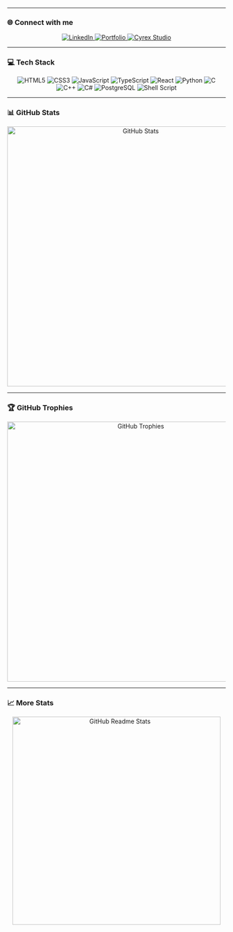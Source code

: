
---

### 🌐 Connect with me

<p align="center">
  <a href="https://www.linkedin.com/in/math%C3%A9o-pichot-mo%C3%AFse-b538222a0/" target="_blank">
    <img src="https://img.shields.io/badge/LinkedIn-%230077B5.svg?style=for-the-badge&logo=linkedin&logoColor=white" alt="LinkedIn" />
  </a>
  <a href="https://www.matheo-pichotmoise.fr/" target="_blank">
    <img src="https://img.shields.io/badge/Portfolio-%23d2b76f.svg?style=for-the-badge&logo=Portfolio&logoColor=white" alt="Portfolio" />
  </a>
  <a href="https://www.matheo-pichotmoise.fr/" target="_blank">
    <img src="https://img.shields.io/badge/Cyrex%20Studio-%2300eaff.svg?style=for-the-badge&logo=Portfolio&logoColor=white" alt="Cyrex Studio" />
  </a>
</p>

---

### 💻 Tech Stack

<p align="center">
  <img src="https://img.shields.io/badge/html5-%23E34F26.svg?style=for-the-badge&logo=html5&logoColor=white" alt="HTML5" />
  <img src="https://img.shields.io/badge/css3-%231572B6.svg?style=for-the-badge&logo=css3&logoColor=white" alt="CSS3" />
  <img src="https://img.shields.io/badge/javascript-%23F7DF1E.svg?style=for-the-badge&logo=javascript&logoColor=black" alt="JavaScript" />
  <img src="https://img.shields.io/badge/typescript-%23007ACC.svg?style=for-the-badge&logo=typescript&logoColor=white" alt="TypeScript" />
  <img src="https://img.shields.io/badge/react-%2320232a.svg?style=for-the-badge&logo=react&logoColor=%2361DAFB" alt="React" />
  <img src="https://img.shields.io/badge/python-%233776AB.svg?style=for-the-badge&logo=python&logoColor=white" alt="Python" />
  <img src="https://img.shields.io/badge/c-%2300599C.svg?style=for-the-badge&logo=c&logoColor=white" alt="C" />
  <img src="https://img.shields.io/badge/c++-%2300599C.svg?style=for-the-badge&logo=c%2B%2B&logoColor=white" alt="C++" />
  <img src="https://img.shields.io/badge/c%23-%23239120.svg?style=for-the-badge&logo=c-sharp&logoColor=white" alt="C#" />
  <img src="https://img.shields.io/badge/postgresql-%23316192.svg?style=for-the-badge&logo=postgresql&logoColor=white" alt="PostgreSQL" />
  <img src="https://img.shields.io/badge/shell-%23121011.svg?style=for-the-badge&logo=gnu-bash&logoColor=white" alt="Shell Script" />
</p>

---

### 📊 GitHub Stats

<p align="center">
  <a href="https://stats.hyo.dev">
    <img src="https://stats.hyo.dev/api/github-stats-advanced?login=LoupesDEV" width="600" alt="GitHub Stats" />
  </a>
</p>

---

### 🏆 GitHub Trophies

<p align="center">
  <a href="https://stats.hyo.dev">
    <img src="https://stats.hyo.dev/api/github-trophies?login=LoupesDEV" width="600" alt="GitHub Trophies" />
  </a>
</p>

---

### 📈 More Stats

<p align="center">
  <a href="https://stats.hyo.dev">
    <img src="https://github-readme-stats.vercel.app/api?username=LoupesDEV&show_icons=true&theme=radical" width="480" alt="GitHub Readme Stats" />
  </a>
</p>
